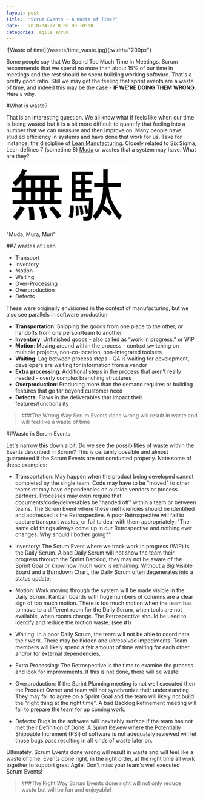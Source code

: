 ```yaml
---
layout: post
title:  "Scrum Events - A Waste of Time?"
date:   2018-04-27 8:00:00 -0500
categories: agile scrum
---
```


<div class='pull-right' markdown="1">
![Waste of time](/assets/time_waste.jpg){:width="200px"}
</div>

Some people say that We Spend Too Much Time in Meetings.  Scrum recommends that we spend no more than about 15% of our time in meetings and the rest should be spent building working software.  That's a pretty good ratio.  Still we may get the feeling that sprint events are a waste of time, and indeed this may be the case - **IF WE'RE DOING THEM WRONG**.  Here's why.

#What is waste?

That is an interesting question.  We all know what if feels like when our time is being wasted but it is a bit more difficult to quantify that feeling into a number that we can measure and then improve on.  Many people have studied efficiency in systems and have done that work for us.  Take for instance, the discipline of [Lean Manufacturing](https://en.wikipedia.org/wiki/Lean_manufacturing).  Closely related to Six Sigma, Lean defines 7 (sometime 8) [Muda](https://en.wikipedia.org/wiki/Muda_(Japanese_term)) or wastes that a system may have.  What are they?

![Muda](/assets/Muda.png)

"Muda, Mura, Muri"

##7 wastes of Lean

* Transport
* Inventory
* Motion
* Waiting
* Over-Processing
* Overproduction
* Defects
 
These were originally envisioned in the context of manufacturing, but we also see parallels in software production.

* **Transportation**: Shipping the goods from one place to the other, or handoffs from one person/team to another
* **Inventory**: Unfinished goods - also called as “work in progress,” or WIP
* **Motion**: Moving around within the process - context switching on multiple projects, non-co-location, non-integrated toolsets 
* **Waiting**: Lag between process steps - QA is waiting for development, developers are waiting for information from a vendor
* **Extra processing**: Additional steps in the process that aren’t really needed - overly complex branching structures
* **Overproduction**: Producing more than the demand requires or building features that go far beyond customer need
* **Defects**: Flaws in the deliverables that impact their features/functionality

>###The Wrong Way
>Scrum Events done wrong will result in waste and will feel like a waste of time 

##Waste in Scrum Events

Let's narrow this down a bit.  Do we see the possibilities of waste within the Events described in Scrum?  This is certainly possible and almost guaranteed if the Scrum Events are not conducted properly.  Note some of these examples:

* Transportation: May happen when the product being developed cannot completed by the single team.  Code may have to be "moved" to other teams or may have dependencies on outside vendors or process partners.  Processes may even require that documents/code/deliverables be "handed off" within a team or between teams.  The Scrum Event where these inefficiencies should be identified and addressed is the Retrospective.  A poor Retrospective will fail to capture transport wastes, or fail to deal with them appropriately.  "The same old things always come up in our Retrospective and nothing ever changes.  Why should I bother going?"

* Inventory:  The Scrum Event where we track work in progress (WIP) is the Daily Scrum.  A bad Daily Scrum will not show the team their progress through the Sprint Backlog, they may not be aware of the Sprint Goal or know how much work is remaining.  Without a Big Visible Board and a Burndown Chart, the Daily Scrum often degenerates into a status update.

* Motion: Work moving through the system will be made visible in the Daily Scrum.  Kanban boards with huge numbers of columns are a clear sign of too much motion.  There is too much motion when the team has to move to a different room for the Daily Scrum, when tools are not available, when rooms change.  The Retrospective should be used to identify and reduce the motion waste. (see #1)

* Waiting: In a poor Daily Scrum, the team will not be able to coordinate their work.  There may be hidden and unresolved impediments.  Team members will likely spend a fair amount of time waiting for each other and/or for external dependencies.

* Extra Processing: The Retrospective is the time to examine the process and look for improvements.  If this is not done, there will be waste!

* Overproduction:  If the Sprint Planning meeting is not well executed then the Product Owner and team will not synchronize their understanding.  They may fail to agree on a Sprint Goal and the team will likely not build the "right thing at the right time".  A bad Backlog Refinement meeting will fail to prepare the team for up coming work.

* Defects: Bugs in the software will inevitably surface if the team has not met their Definition of Done.  A Sprint Review where the Potentially Shippable Increment (PSI) of software is not adequately reviewed will let those bugs pass resulting in all kinds of waste later on.

Ultimately, Scrum Events done wrong will result in waste and will feel like a waste of time.  Events done right, in the right order, at the right time all work together to support great Agile.  Don't miss your team's well executed Scrum Events!
 
 
>###The Right Way
>Scrum Events done right will not only reduce waste but will be fun and enjoyable!